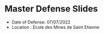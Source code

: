 # Master Defense Slides 

- Date of Defense: 07/07/2022
- Location : Ecole des Mines de Saint Etienne